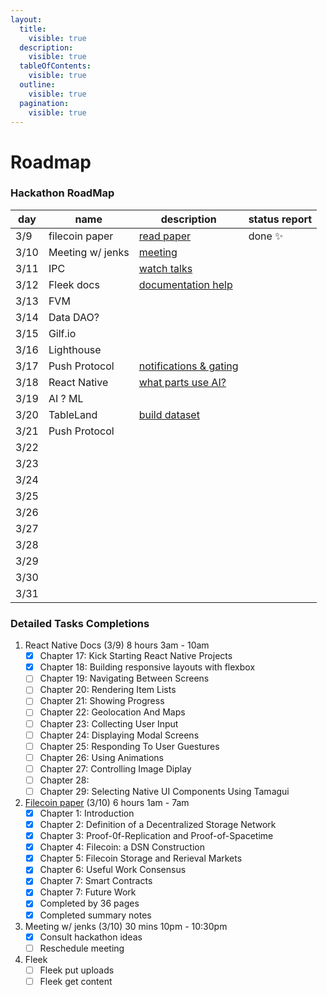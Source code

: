 ```yaml
---
layout:
  title:
    visible: true
  description:
    visible: true
  tableOfContents:
    visible: true
  outline:
    visible: true
  pagination:
    visible: true
---
```


# Roadmap

### Hackathon RoadMap

| day  | name             | description                          | status report |
| ---- | ---------------- | ------------------------------------ | ------------- |
| 3/9  | filecoin paper   | [read paper](roadmap.md)             | done ✨       |
| 3/10 | Meeting w/ jenks | [meeting](roadmap.md)                |               |
| 3/11 | IPC              | [watch talks](roadmap.md)            |               |
| 3/12 | Fleek docs       | [documentation help](roadmap.md)     |               |
| 3/13 | FVM              |                                      |               |
| 3/14 | Data DAO?        |                                      |               |
| 3/15 | Gilf.io          |                                      |               |
| 3/16 | Lighthouse       |                                      |               |
| 3/17 | Push Protocol    | [notifications & gating](roadmap.md) |               |
| 3/18 | React Native     | [what parts use AI?](roadmap.md)     |               |
| 3/19 | AI ? ML          |                                      |               |
| 3/20 | TableLand        | [build dataset](roadmap.md)          |               |
| 3/21 | Push Protocol    |                                      |               |
| 3/22 |                  |                                      |               |
| 3/23 |                  |                                      |               |
| 3/24 |                  |                                      |               |
| 3/25 |                  |                                      |               |
| 3/26 |                  |                                      |               |
| 3/27 |                  |                                      |               |
| 3/28 |                  |                                      |               |
| 3/29 |                  |                                      |               |
| 3/30 |                  |                                      |               |
| 3/31 |                  |                                      |               |

### Detailed Tasks Completions

1. React Native Docs (3/9) 8 hours 3am - 10am
   - [x] Chapter 17: Kick Starting React Native Projects
   - [x] Chapter 18: Building responsive layouts with flexbox
   - [ ] Chapter 19: Navigating Between Screens
   - [ ] Chapter 20: Rendering Item Lists
   - [ ] Chapter 21: Showing Progress
   - [ ] Chapter 22: Geolocation And Maps
   - [ ] Chapter 23: Collecting User Input
   - [ ] Chapter 24: Displaying Modal Screens
   - [ ] Chapter 25: Responding To User Guestures
   - [ ] Chapter 26: Using Animations
   - [ ] Chapter 27: Controlling Image Diplay
   - [ ] Chapter 28:
   - [ ] Chapter 29: Selecting Native UI Components Using Tamagui
2. [Filecoin paper](https://filecoin.io/filecoin.pdf) (3/10) 6 hours 1am - 7am
   - [x] Chapter 1: Introduction
   - [x] Chapter 2: Definition of a Decentralized Storage Network
   - [x] Chapter 3: Proof-0f-Replication and Proof-of-Spacetime
   - [x] Chapter 4: Filecoin: a DSN Construction
   - [x] Chapter 5: Filecoin Storage and Rerieval Markets
   - [x] Chapter 6: Useful Work Consensus
   - [x] Chapter 7: Smart Contracts
   - [x] Chapter 7: Future Work
   - [x] Completed by 36 pages
   - [x] Completed summary notes
3. Meeting w/ jenks (3/10) 30 mins 10pm - 10:30pm
   - [x] Consult hackathon ideas
   - [ ] Reschedule meeting
4. Fleek
   - [ ] Fleek put uploads
   - [ ] Fleek get content
